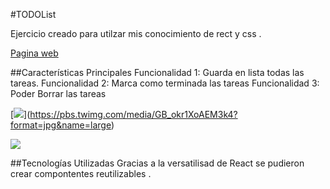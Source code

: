 #TODOList 

Ejercicio creado para utilzar mis conocimiento de rect y css
.

[Pagina web](https://github.com/54albert54/todoList "link pagina")

##Características Principales
Funcionalidad 1: Guarda en lista todas las tareas.
Funcionalidad 2: Marca como terminada las tareas
Funcionalidad 3: Poder Borrar las tareas 

[![](https://pbs.twimg.com/media/GB_okr1XoAA9Xog?format=jpg&name=large)[](im1)](https://pbs.twimg.com/media/GB_okr1XoAEM3k4?format=jpg&name=large)

[![](https://pbs.twimg.com/media/GB_okr1XoAEM3k4?format=jpg&name=large)](https://pbs.twimg.com/media/GB_okr1XoAEM3k4?format=jpg&name=large)

##Tecnologías Utilizadas
Gracias a la versatilisad de React se pudieron crear compontentes reutilizables .











